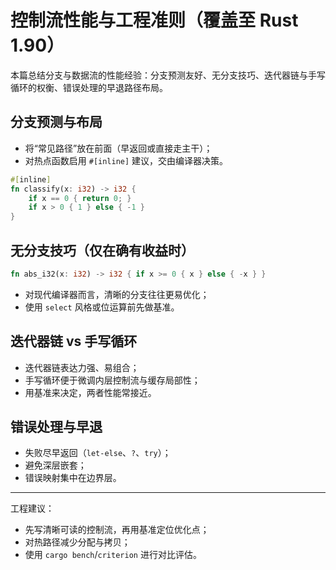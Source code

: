 # 控制流性能与工程准则（覆盖至 Rust 1.90）

本篇总结分支与数据流的性能经验：分支预测友好、无分支技巧、迭代器链与手写循环的权衡、错误处理的早退路径布局。

## 分支预测与布局

- 将“常见路径”放在前面（早返回或直接走主干）；
- 对热点函数启用 `#[inline]` 建议，交由编译器决策。

```rust
#[inline]
fn classify(x: i32) -> i32 {
    if x == 0 { return 0; }
    if x > 0 { 1 } else { -1 }
}
```

## 无分支技巧（仅在确有收益时）

```rust
fn abs_i32(x: i32) -> i32 { if x >= 0 { x } else { -x } }
```

- 对现代编译器而言，清晰的分支往往更易优化；
- 使用 `select` 风格或位运算前先做基准。

## 迭代器链 vs 手写循环

- 迭代器链表达力强、易组合；
- 手写循环便于微调内层控制流与缓存局部性；
- 用基准来决定，两者性能常接近。

## 错误处理与早退

- 失败尽早返回（`let-else`、`?`、`try`）；
- 避免深层嵌套；
- 错误映射集中在边界层。

---

工程建议：

- 先写清晰可读的控制流，再用基准定位优化点；
- 对热路径减少分配与拷贝；
- 使用 `cargo bench`/`criterion` 进行对比评估。
